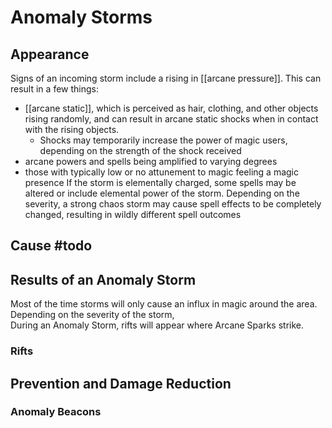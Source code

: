 # Anomaly Storms
## Appearance
Signs of an incoming storm include a rising in [[arcane pressure]]. This can result in a few things:
- [[arcane static]], which is perceived as hair, clothing, and other objects rising randomly, and can result in arcane static shocks when in contact with the rising objects.
	- Shocks may temporarily increase the power of magic users, depending on the strength of the shock received
- arcane powers and spells being amplified to varying degrees
- those with typically low or no attunement to magic feeling a magic presence
If the storm is elementally charged, some spells may be altered or include elemental power of the storm. Depending on the severity, a strong chaos storm may cause spell effects to be completely changed, resulting in wildly different spell outcomes
## Cause #todo
## Results of an Anomaly Storm
Most of the time storms will only cause an influx in magic around the area. Depending on the severity of the storm,  
During an Anomaly Storm, rifts will appear where Arcane Sparks strike.
### Rifts
## Prevention and Damage Reduction
### Anomaly Beacons
